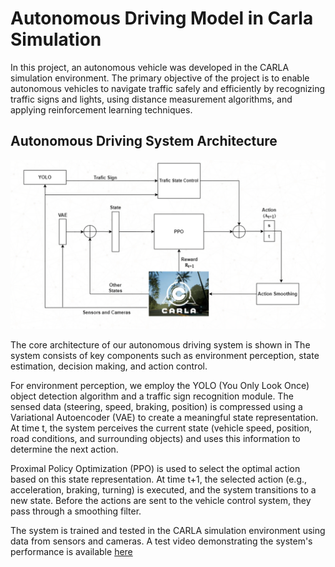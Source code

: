 # Autonomous Driving Model in Carla Simulation
In this project, an autonomous vehicle was developed in the CARLA simulation environment. The primary objective of the project is to enable autonomous vehicles to navigate traffic safely and efficiently by recognizing traffic signs and lights, using distance measurement algorithms, and applying reinforcement learning techniques.
## Autonomous Driving System Architecture
![Description of the image](picture.png)

The core architecture of our autonomous driving system is shown in The system consists of key components such as environment perception, state estimation, decision making, and action control.

For environment perception, we employ the YOLO (You Only Look Once) object detection algorithm and a traffic sign recognition module. The sensed data (steering, speed, braking, position) is compressed using a Variational Autoencoder (VAE) to create a meaningful state representation. At time t, the system perceives the current state (vehicle speed, position, road conditions, and surrounding objects) and uses this information to determine the next action.

Proximal Policy Optimization (PPO) is used to select the optimal action based on this state representation. At time t+1, the selected action (e.g., acceleration, braking, turning) is executed, and the system transitions to a new state. Before the actions are sent to the vehicle control system, they pass through a smoothing filter.

The system is trained and tested in the CARLA simulation environment using data from sensors and cameras. A test video demonstrating the system's performance is available [here](https://www.youtube.com/watch?v=Vv5ntKC1Y2k)

